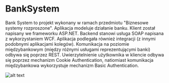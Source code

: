 # BankSystem

Bank System to projekt wykonany w ramach przedmiotu "Biznesowe systemy rozproszone". Aplikacja modeluje działanie banku. Klient został napisany we frameworku ASP.NET. Backend stanowi usługa SOAP napisana z wykorzystaniem WCF. Aplikacja podlegała również integracji (z innymi podobnymi aplikacjami kolegów). Komunikacja na poziomie międzybankowym (między różnymi usługami reprezentującymi banki) odbywa się poprzez REST. Uwierzytelnienie użytkownika w kliencie odbywa się poprzez mechanizm Cookie Authentication, natiomiast komunikacja międzybankowa wykorzystuje mechanizm Basic Authentication.

![alt text](https://github.com/archer333/BankSystem/blob/master/Screen.JPG "Screenshot")
